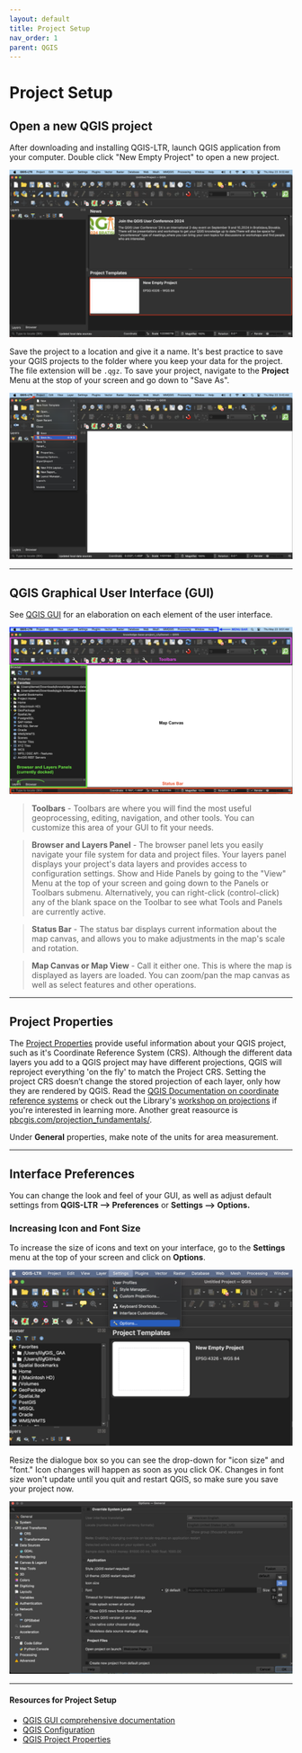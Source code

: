```yaml
---
layout: default
title: Project Setup
nav_order: 1
parent: QGIS
---
```

# Project Setup

## Open a new QGIS project
After downloading and installing QGIS-LTR, launch  QGIS application from your computer. Double click "New Empty Project" to open a new project. 

![open empty project](./images/new-empty-project_20240523.png)

Save the project to a location and give it a name. It's best practice to save your QGIS projects to the folder where you keep your data for the project. The file extension will be `.qgz`. To save your project, navigate to the **Project** Menu at the stop of your screen and go down to "Save As". 

![save as](./images/save-as_20240523.png)

---

## QGIS Graphical User Interface (GUI)


See [QGIS GUI](https://docs.qgis.org/3.34/en/docs/user_manual/introduction/qgis_gui.html#qgis-gui) for an elaboration on each element of the user interface.

![qgis gui](./images/qgis-gui_20240523.png)


>**Toolbars** - Toolbars are where you will find the most useful geoprocessing, editing, navigation, and other tools. You can customize this area of your GUI to fit your needs. 
   
>**Browser and Layers Panel** - The browser panel lets you easily navigate your file system for data and project files. Your layers panel displays your project's data layers and provides access to configuration settings. Show and Hide Panels by going to the "View" Menu at the top of your screen and going down to the Panels or Toolbars submenu. Alternatively, you can right-click (control-click) any of the blank space on the Toolbar to see what Tools and Panels are currently active. 
    
> **Status Bar** - The status bar displays current information about the map canvas, and allows you to make adjustments in the map's scale and rotation. 

    
> **Map Canvas or Map View** - Call it either one. This is where the map is displayed as layers are loaded. You can zoom/pan the map canvas as well as select features and other operations.

---
## Project Properties
The [Project Properties](https://docs.qgis.org/3.34/en/docs/user_manual/introduction/qgis_configuration.html#project-properties) provide useful information about your QGIS project, such as it's Coordinate Reference System (CRS). Although the different data layers you add to a QGIS project may have different projections, QGIS will reproject everything 'on the fly' to match the Project CRS. Setting the project CRS doesn’t change the stored projection of each layer, only how they are rendered by QGIS. Read the [QGIS Documentation on coordinate reference systems](https://docs.qgis.org/3.28/en/docs/gentle_gis_introduction/coordinate_reference_systems.html) or check out the Library's [workshop on projections](https://ubc-library-rc.github.io/map-projections/content/CRS.html) if you're interested in learning more. Another great reasource is [pbcgis.com/projection_fundamentals/](https://www.pbcgis.com/projection_fundamentals/). 

Under **General** properties, make note of the units for area measurement. 

 

---
## Interface Preferences 
You can change the look and feel of your GUI, as well as adjust default settings from **QGIS-LTR --> Preferences** or **Settings --> Options.** 

### Increasing Icon and Font Size
To increase the size of icons and text on your interface, go to the **Settings** menu at the top of your screen and click on **Options**.
   
![system-settings](./images/settings.png)

Resize the dialogue box so you can see the drop-down for "icon size" and "font." Icon changes will happen as soon as you click OK. Changes in font size won't update until you quit and restart QGIS, so make sure you save your project now. 
   
![system-preferences](./images/system-preferences.png)


---
#### Resources for Project Setup
- [QGIS GUI comprehensive documentation](https://docs.qgis.org/3.34/en/docs/user_manual/introduction/qgis_gui.html#qgis-gui)
- [QGIS Configuration](https://docs.qgis.org/3.34/en/docs/user_manual/introduction/qgis_configuration.html#)
- [QGIS Project Properties](https://docs.qgis.org/3.34/en/docs/user_manual/introduction/qgis_configuration.html#project-properties)